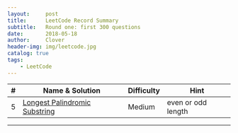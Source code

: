 ```yaml
---
layout:     post
title:      LeetCode Record Summary
subtitle:   Round one: first 300 questions
date:       2018-05-18
author:     Clover
header-img: img/leetcode.jpg
catalog: true
tags:
    - LeetCode
---
```



|    #    | Name & Solution                             |Difficulty|Hint|
| --------| ----------------------------                |----------|----|
|5        |[Longest Palindromic Substring](https://github.com/ly16/LC-Practice/blob/master/Longest%20Palindromic%20Substring.java)|Medium    | even or odd length   |

______________________________________________

